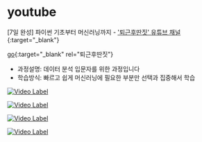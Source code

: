 # youtube
[7일 완성] 파이썬 기초부터 머신러닝까지 - ['퇴근후딴짓' 유튜브 채널](https://www.youtube.com/channel/UCs7pXreQXz30-ENLsnorqdA){:target="_blank"}

[go](https://www.youtube.com/channel/UCs7pXreQXz30-ENLsnorqdA){:target="_blank" rel="퇴근후딴짓"}

- 과정설명: 데이터 분석 입문자를 위한 과정입니다
- 학습방식: 빠르고 쉽게 머신러닝에 필요한 부분만 선택과 집중해서 학습


[![Video Label](http://img.youtube.com/vi/fR37guKYV8E/0.jpg)](https://youtu.be/fR37guKYV8E)

[![Video Label](http://img.youtube.com/vi/YFXCWMaWZ_A/0.jpg)](https://youtu.be/YFXCWMaWZ_A)

[![Video Label](http://img.youtube.com/vi/S1T6GfJjNyk/0.jpg)](https://youtu.be/S1T6GfJjNyk)

[![Video Label](http://img.youtube.com/vi/S_u2KPdZwZs/0.jpg)](https://youtu.be/S_u2KPdZwZs)
